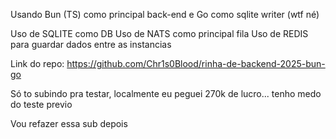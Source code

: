 Usando Bun (TS) como principal back-end e Go como sqlite writer (wtf né)

Uso de SQLITE como DB
Uso de NATS como principal fila
Uso de REDIS para guardar dados entre as instancias

Link do repo: https://github.com/Chr1s0Blood/rinha-de-backend-2025-bun-go

Só to subindo pra testar, localmente eu peguei 270k de lucro... tenho medo do teste previo

Vou refazer essa sub depois